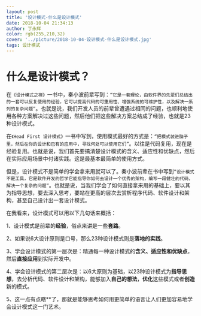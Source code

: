 ```yaml
---
layout: post
title: '设计模式-什么是设计模式'
date: 2018-10-04 21:34:13
author: 丁永辉
color: rgb(255,210,32)
cover: '../picture/2018-10-04-设计模式-什么是设计模式.jpg'
tags: 设计模式
---
```


# **什么是设计模式**？

在`《设计模式之禅》`一书中，秦小波前辈写到：`“它是一套理论，由软件界的先辈们总结出的一套可以反复使用的经验，它可以提高代码的可重用性、增强系统的可维护性，以及解决一系列的复杂问题”`。也就是说，我们开发人员的前辈曾遭遇过相同的问题，也顺利地使用各种方案解决过这些问题，然后他们把这些解决方案总结成了经验，也就是23种设计模式。

在`《Head First 设计模式》`一书中写到，使用模式最好的方式是：`“把模式装进脑子里，然后在你的设计和已有的应用中，寻找何处可以使用它们”`。以往是代码复用，现在是经验复用。也就是说，我们首先要搞清楚设计模式的含义、适应性和优缺点，然后在实际应用场景中付诸实践。这是最基本最简单的使用方式。

但是，设计模式不是简单的学会拿来用就可以了。秦小波前辈在书中写到`”设计模式不是工具，它是软件开发的哲学它能指导你如何去设计一个优秀的架构，编写一段健壮的代码，解决一个复杂的问题“`。也就是说，当我们学会了如何直接拿来用的基础上，要以其为指导思想，要去深入思考，要站在更高的层次去赏析程序代码、软件设计和架构，甚至自己设计出一套设计模式。

在我看来，设计模式可以用以下几句话来概括：

1、设计模式是前辈的**经验**，俗点来讲是一些**套路**。

2、如果说6大设计原则是口号，那么23种设计模式则是**落地的实践**。

3、学会设计模式的第一层次是：精通每一种设计模式的**含义、适应性和优缺点**，然后**直接应用**到实际开发中。

4、学会设计模式的第二层次是：以6大原则为基础，以23种设计模式为**指导思想**，去分析代码、软件设计和架构，能够加入**自己的想法**，**优化**这些模式或者**创造**新的模式。

5、这一点有点瞎**了，那就是能够思考如何用更简单的语言让人们更加容易地学会设计模式这一门艺术。